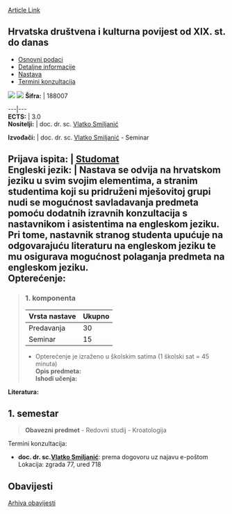 [Article Link](https://www.fhs.hr/predmet/hdkpoxsdd)

## Hrvatska društvena i kulturna povijest od XIX. st. do danas
  * [Osnovni podaci](https://www.fhs.hr/predmet/hdkpoxsdd#v1id-523746_101552_1_0 "Osnovni podaci")
  * [Detaljne informacije](https://www.fhs.hr/predmet/hdkpoxsdd#v1id-523746_101552_1_1 "Detaljne informacije")
  * [Nastava](https://www.fhs.hr/predmet/hdkpoxsdd#v1id-523746_101552_1_2 "Nastava")
  * [Termini konzultacija](https://www.fhs.hr/predmet/hdkpoxsdd#v1id-523746_101552_1_3 "Termini konzultacija")


[![](https://www.fhs.hr/img/flags/gif/hr.gif)](https://www.fhs.hr/predmet/hdkpoxsdd) [![](https://www.fhs.hr/img/flags/gif/gb.gif)](https://www.fhs.hr/en/course/csachfttcttpd)
**Šifra:** |  188007  
  
---|---  
**ECTS:** |  3.0   
**Nositelji:** |  doc. dr. sc. [Vlatko Smiljanić](https://www.fhs.hr/djelatnik/vlatko.smiljanic)   
  
**Izvođači:** |  doc. dr. sc. [Vlatko Smiljanić](https://www.fhs.hr/djelatnik/vlatko.smiljanic) - Seminar  
  
**Prijava ispita:** |  [Studomat](http://www.isvu.hr/studomat)  
**Engleski jezik:** |  Nastava se odvija na hrvatskom jeziku u svim svojim elementima, a stranim studentima koji su pridruženi mješovitoj grupi nudi se mogućnost savladavanja predmeta pomoću dodatnih izravnih konzultacija s nastavnikom i asistentima na engleskom jeziku. Pri tome, nastavnik stranog studenta upućuje na odgovarajuću literaturu na engleskom jeziku te mu osigurava mogućnost polaganja predmeta na engleskom jeziku.   
**Opterećenje:**  
---  
> ### 1. komponenta
> | Vrsta nastave | Ukupno  
> ---|---  
> Predavanja | 30  
> Seminar | 15  
> * Opterećenje je izraženo u školskim satima (1 školski sat = 45 minuta)   
**Opis predmeta:**  
> **Ishodi učenja:**  

  
**Literatura:**  

  
**1. semestar**  
---  
> **Obavezni predmet** - Redovni studij - Kroatologija  
>   
Termini konzultacija: 
  * **doc. dr. sc.[Vlatko Smiljanić](https://www.fhs.hr/djelatnik/vlatko.smiljanic)**: 
prema dogovoru uz najavu e-poštom
Lokacija: zgrada 77, ured 718 


## Obavijesti
[Arhiva obavijesti](https://www.fhs.hr/predmet/hdkpoxsdd?@=215lb#news_114367 "Arhiva obavijesti")
